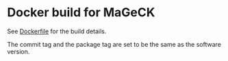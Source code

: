 # Docker build for MaGeCK

See [Dockerfile](./Dockerfile) for the build details.

The commit tag and the package tag are set to be the same as the software version.
